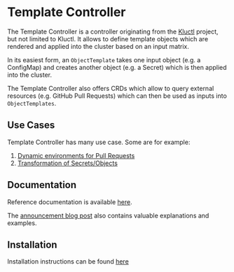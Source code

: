 <!-- This comment is uncommented when auto-synced to www-kluctl.io

---
title: "Template Controller"
linkTitle: "Template Controller"
description: "Template Controller documentation."
weight: 200
---
-->

# Template Controller

The Template Controller is a controller originating from the [Kluctl](https://kluctl.io) project, but not limited to
Kluctl. It allows to define template objects which are rendered and applied into the cluster based on an input matrix.

In its easiest form, an `ObjectTemplate` takes one input object (e.g. a ConfigMap) and creates another object
(e.g. a Secret) which is then applied into the cluster.

The Template Controller also offers CRDs which allow to query external resources (e.g. GitHub Pull Requests) which can
then be used as inputs into `ObjectTemplates`.

## Use Cases

Template Controller has many use case. Some are for example:
1. [Dynamic environments for Pull Requests](./docs/use-case-dynamic-environments.md)
2. [Transformation of Secrets/Objects](./docs/use-case-transformation.md)

## Documentation

Reference documentation is available [here](./docs/spec/v1alpha1).

The [announcement blog post](https://kluctl.io/blog/2022/12/28/template-controller/) also contains valuable explanations
and examples.

## Installation

Installation instructions can be found [here](./docs/install.md)
